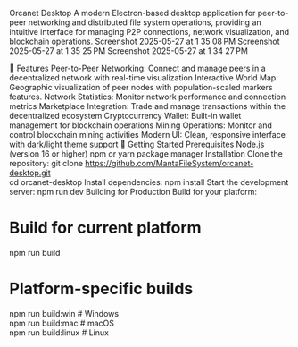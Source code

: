 Orcanet Desktop
A modern Electron-based desktop application for peer-to-peer networking and distributed file system operations, providing an intuitive interface for managing P2P connections, network visualization, and blockchain operations. Screenshot 2025-05-27 at 1 35 08 PM Screenshot 2025-05-27 at 1 35 25 PM Screenshot 2025-05-27 at 1 34 27 PM

🌟 Features
Peer-to-Peer Networking: Connect and manage peers in a decentralized network with real-time visualization
Interactive World Map: Geographic visualization of peer nodes with population-scaled markers features.
Network Statistics: Monitor network performance and connection metrics
Marketplace Integration: Trade and manage transactions within the decentralized ecosystem
Cryptocurrency Wallet: Built-in wallet management for blockchain operations
Mining Operations: Monitor and control blockchain mining activities
Modern UI: Clean, responsive interface with dark/light theme support
🚀 Getting Started
Prerequisites
Node.js (version 16 or higher)
npm or yarn package manager
Installation
Clone the repository:
git clone https://github.com/MantaFileSystem/orcanet-desktop.git  
cd orcanet-desktop
Install dependencies:
npm install
Start the development server:
npm run dev
Building for Production
Build for your platform:

# Build for current platform 
npm run build

# Platform-specific builds 
npm run build:win    # Windows  
npm run build:mac    # macOS    
npm run build:linux  # Linux
